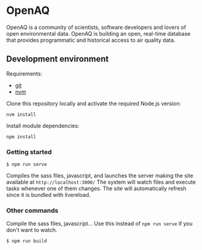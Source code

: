 # OpenAQ

OpenAQ is a community of scientists, software developers and lovers of open environmental data. OpenAQ is building an open, real-time database that provides programmatic and historical access to air quality data.

## Development environment

Requirements:

- [git](https://git-scm.com)
- [nvm](https://github.com/creationix/nvm)

Clone this repository locally and activate the required Node.js version:

```
nvm install
```

Install module dependencies:

```
npm install
```

### Getting started

```
$ npm run serve
```
Compiles the sass files, javascript, and launches the server making the site available at `http://localhost:3000/`
The system will watch files and execute tasks whenever one of them changes.
The site will automatically refresh since it is bundled with livereload.

### Other commands
Compile the sass files, javascript... Use this instead of ```npm run serve``` if you don't want to watch.
```
$ npm run build
```